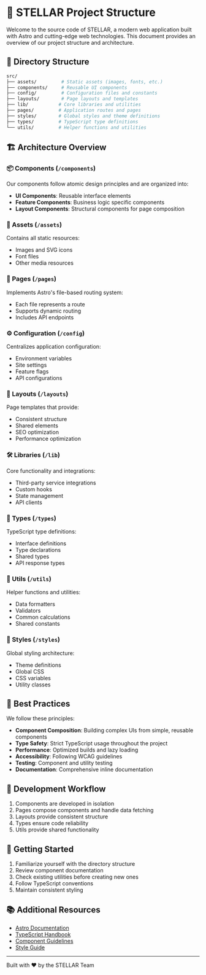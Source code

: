 # 🚀 STELLAR Project Structure

Welcome to the source code of STELLAR, a modern web application built with Astro and cutting-edge web technologies. This document provides an overview of our project structure and architecture.

## 📁 Directory Structure

```bash
src/
├── assets/         # Static assets (images, fonts, etc.)
├── components/     # Reusable UI components
├── config/         # Configuration files and constants
├── layouts/        # Page layouts and templates
├── lib/           # Core libraries and utilities
├── pages/         # Application routes and pages
├── styles/        # Global styles and theme definitions
├── types/         # TypeScript type definitions
└── utils/         # Helper functions and utilities
```

## 🏗️ Architecture Overview

### 📦 Components (`/components`)
Our components follow atomic design principles and are organized into:
- **UI Components**: Reusable interface elements
- **Feature Components**: Business logic specific components
- **Layout Components**: Structural components for page composition

### 🎨 Assets (`/assets`)
Contains all static resources:
- Images and SVG icons
- Font files
- Other media resources

### 📄 Pages (`/pages`)
Implements Astro's file-based routing system:
- Each file represents a route
- Supports dynamic routing
- Includes API endpoints

### ⚙️ Configuration (`/config`)
Centralizes application configuration:
- Environment variables
- Site settings
- Feature flags
- API configurations

### 📐 Layouts (`/layouts`)
Page templates that provide:
- Consistent structure
- Shared elements
- SEO optimization
- Performance optimization

### 🛠️ Libraries (`/lib`)
Core functionality and integrations:
- Third-party service integrations
- Custom hooks
- State management
- API clients

### 🎯 Types (`/types`)
TypeScript type definitions:
- Interface definitions
- Type declarations
- Shared types
- API response types

### 🔧 Utils (`/utils`)
Helper functions and utilities:
- Data formatters
- Validators
- Common calculations
- Shared constants

### 💅 Styles (`/styles`)
Global styling architecture:
- Theme definitions
- Global CSS
- CSS variables
- Utility classes

## 🌟 Best Practices

We follow these principles:
- **Component Composition**: Building complex UIs from simple, reusable components
- **Type Safety**: Strict TypeScript usage throughout the project
- **Performance**: Optimized builds and lazy loading
- **Accessibility**: Following WCAG guidelines
- **Testing**: Component and utility testing
- **Documentation**: Comprehensive inline documentation

## 🔄 Development Workflow

1. Components are developed in isolation
2. Pages compose components and handle data fetching
3. Layouts provide consistent structure
4. Types ensure code reliability
5. Utils provide shared functionality

## 🚀 Getting Started

1. Familiarize yourself with the directory structure
2. Review component documentation
3. Check existing utilities before creating new ones
4. Follow TypeScript conventions
5. Maintain consistent styling

## 📚 Additional Resources

- [Astro Documentation](https://docs.astro.build)
- [TypeScript Handbook](https://www.typescriptlang.org/docs/)
- [Component Guidelines](./components/README.md)
- [Style Guide](./styles/README.md)

---

Built with ❤️ by the STELLAR Team 